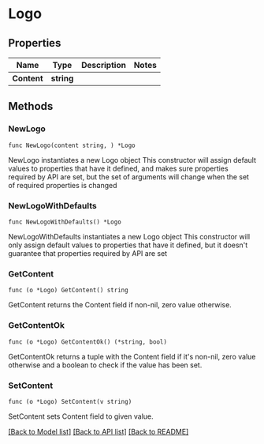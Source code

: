 # Logo

## Properties

Name | Type | Description | Notes
------------ | ------------- | ------------- | -------------
**Content** | **string** |  | 

## Methods

### NewLogo

`func NewLogo(content string, ) *Logo`

NewLogo instantiates a new Logo object
This constructor will assign default values to properties that have it defined,
and makes sure properties required by API are set, but the set of arguments
will change when the set of required properties is changed

### NewLogoWithDefaults

`func NewLogoWithDefaults() *Logo`

NewLogoWithDefaults instantiates a new Logo object
This constructor will only assign default values to properties that have it defined,
but it doesn't guarantee that properties required by API are set

### GetContent

`func (o *Logo) GetContent() string`

GetContent returns the Content field if non-nil, zero value otherwise.

### GetContentOk

`func (o *Logo) GetContentOk() (*string, bool)`

GetContentOk returns a tuple with the Content field if it's non-nil, zero value otherwise
and a boolean to check if the value has been set.

### SetContent

`func (o *Logo) SetContent(v string)`

SetContent sets Content field to given value.



[[Back to Model list]](../README.md#documentation-for-models) [[Back to API list]](../README.md#documentation-for-api-endpoints) [[Back to README]](../README.md)



